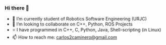 ### Hi there 👋

- 🌱 I’m currently student of Robotics Software Engineering (URJC)
- 👯 I’m looking to collaborate on C++, Python, ROS Projects
- :star: I have programmed in C++, C, Python, Java, Shell-scripting (in Linux)
- 📫 How to reach me: carlos2caminero@gmail.com
